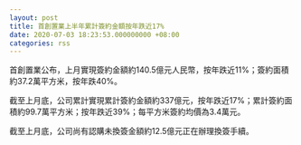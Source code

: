 ```yaml
---
layout: post
title: 首創置業上半年累計簽約金額按年跌近17%
date: 2020-07-03 18:23:53.000000000 +08:00
categories: rss
---
```


首創置業公布，上月實現簽約金額約140.5億元人民幣，按年跌近11%；簽約面積約37.2萬平方米，按年跌40%。

截至上月底，公司累計實現累計簽約金額約337億元，按年跌近17%；累計簽約面積約99.7萬平方米；按年跌近39%；每平方米簽約均價為3.4萬元。

截至上月底，公司尚有認購未換簽金額約12.5億元正在辦理換簽手續。
